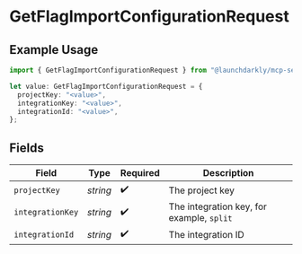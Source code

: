 # GetFlagImportConfigurationRequest

## Example Usage

```typescript
import { GetFlagImportConfigurationRequest } from "@launchdarkly/mcp-server/models/operations";

let value: GetFlagImportConfigurationRequest = {
  projectKey: "<value>",
  integrationKey: "<value>",
  integrationId: "<value>",
};
```

## Fields

| Field                                     | Type                                      | Required                                  | Description                               |
| ----------------------------------------- | ----------------------------------------- | ----------------------------------------- | ----------------------------------------- |
| `projectKey`                              | *string*                                  | :heavy_check_mark:                        | The project key                           |
| `integrationKey`                          | *string*                                  | :heavy_check_mark:                        | The integration key, for example, `split` |
| `integrationId`                           | *string*                                  | :heavy_check_mark:                        | The integration ID                        |